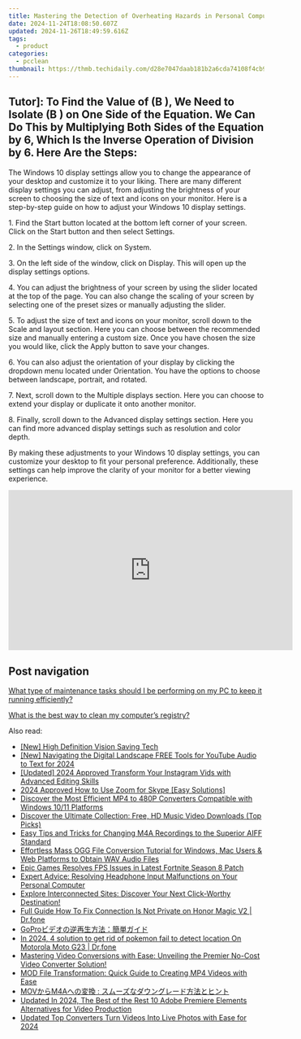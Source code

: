 ```yaml
---
title: Mastering the Detection of Overheating Hazards in Personal Computers with Tips From YL Software Experts
date: 2024-11-24T18:08:50.607Z
updated: 2024-11-26T18:49:59.616Z
tags:
  - product
categories:
  - pcclean
thumbnail: https://thmb.techidaily.com/d28e7047daab181b2a6cda74108f4cb993066496eb332810c3bf1138a8452ea4.jpg
---
```


## Tutor]: To Find the Value of \(B \), We Need to Isolate \(B \) on One Side of the Equation. We Can Do This by Multiplying Both Sides of the Equation by 6, Which Is the Inverse Operation of Division by 6. Here Are the Steps:

The Windows 10 display settings allow you to change the appearance of your desktop and customize it to your liking. There are many different display settings you can adjust, from adjusting the brightness of your screen to choosing the size of text and icons on your monitor. Here is a step-by-step guide on how to adjust your Windows 10 display settings. 

1\. Find the Start button located at the bottom left corner of your screen. Click on the Start button and then select Settings.

2\. In the Settings window, click on System.

3\. On the left side of the window, click on Display. This will open up the display settings options. 

4\. You can adjust the brightness of your screen by using the slider located at the top of the page. You can also change the scaling of your screen by selecting one of the preset sizes or manually adjusting the slider.

5\. To adjust the size of text and icons on your monitor, scroll down to the Scale and layout section. Here you can choose between the recommended size and manually entering a custom size. Once you have chosen the size you would like, click the Apply button to save your changes.

6\. You can also adjust the orientation of your display by clicking the dropdown menu located under Orientation. You have the options to choose between landscape, portrait, and rotated.

7\. Next, scroll down to the Multiple displays section. Here you can choose to extend your display or duplicate it onto another monitor.

8\. Finally, scroll down to the Advanced display settings section. Here you can find more advanced display settings such as resolution and color depth. 

By making these adjustments to your Windows 10 display settings, you can customize your desktop to fit your personal preference. Additionally, these settings can help improve the clarity of your monitor for a better viewing experience.

<!-- affiliate ads begin -->
<iframe width="560" height="315" src="https://www.youtube.com/embed/MPoakxUNf9o?si=S-ppSqzHzN9VrxC7&autoplay=1" title="YouTube video player" frameborder="0" allow="accelerometer; autoplay; clipboard-write; encrypted-media; gyroscope; picture-in-picture; web-share" referrerpolicy="strict-origin-when-cross-origin" allowfullscreen></iframe>
<!-- affiliate ads end -->

## Post navigation

[What type of maintenance tasks should I be performing on my PC to keep it running efficiently?](https://tools.techidaily.com/pcclean/products/)

[What is the best way to clean my computer’s registry?](https://tools.techidaily.com/pcclean/products/)

<ins class="adsbygoogle"
     style="display:block"
     data-ad-format="autorelaxed"
     data-ad-client="ca-pub-7571918770474297"
     data-ad-slot="1223367746"></ins>

<ins class="adsbygoogle"
     style="display:block"
     data-ad-client="ca-pub-7571918770474297"
     data-ad-slot="8358498916"
     data-ad-format="auto"
     data-full-width-responsive="true"></ins>

<span class="atpl-alsoreadstyle">Also read:</span>
<div><ul>
<li><a href="https://on-screen-recording.techidaily.com/new-high-definition-vision-saving-tech/"><u>[New] High Definition Vision Saving Tech</u></a></li>
<li><a href="https://youtube-docs.techidaily.com/avigating-the-digital-landscape-free-tools-for-youtube-audio-to-text-for-2024/"><u>[New] Navigating the Digital Landscape FREE Tools for YouTube Audio to Text for 2024</u></a></li>
<li><a href="https://instagram-video-files.techidaily.com/updated-2024-approved-transform-your-instagram-vids-with-advanced-editing-skills/"><u>[Updated] 2024 Approved Transform Your Instagram Vids with Advanced Editing Skills</u></a></li>
<li><a href="https://some-skills.techidaily.com/2024-approved-how-to-use-zoom-for-skype-easy-solutions/"><u>2024 Approved How to Use Zoom for Skype [Easy Solutions]</u></a></li>
<li><a href="https://discover-able.techidaily.com/discover-the-most-efficient-mp4-to-480p-converters-compatible-with-windows-1011-platforms/"><u>Discover the Most Efficient MP4 to 480P Converters Compatible with Windows 10/11 Platforms</u></a></li>
<li><a href="https://discover-able.techidaily.com/discover-the-ultimate-collection-free-hd-music-video-downloads-top-picks/"><u>Discover the Ultimate Collection: Free, HD Music Video Downloads (Top Picks)</u></a></li>
<li><a href="https://discover-able.techidaily.com/easy-tips-and-tricks-for-changing-m4a-recordings-to-the-superior-aiff-standard/"><u>Easy Tips and Tricks for Changing M4A Recordings to the Superior AIFF Standard</u></a></li>
<li><a href="https://discover-able.techidaily.com/effortless-mass-ogg-file-conversion-tutorial-for-windows-mac-users-and-web-platforms-to-obtain-wav-audio-files/"><u>Effortless Mass OGG File Conversion Tutorial for Windows, Mac Users & Web Platforms to Obtain WAV Audio Files</u></a></li>
<li><a href="https://win-blog.techidaily.com/epic-games-resolves-fps-issues-in-latest-fortnite-season-8-patch/"><u>Epic Games Resolves FPS Issues in Latest Fortnite Season 8 Patch</u></a></li>
<li><a href="https://sound-issues.techidaily.com/expert-advice-resolving-headphone-input-malfunctions-on-your-personal-computer/"><u>Expert Advice: Resolving Headphone Input Malfunctions on Your Personal Computer</u></a></li>
<li><a href="https://discover-able.techidaily.com/explore-interconnected-sites-discover-your-next-click-worthy-destination/"><u>Explore Interconnected Sites: Discover Your Next Click-Worthy Destination!</u></a></li>
<li><a href="https://howto.techidaily.com/full-guide-how-to-fix-connection-is-not-private-on-honor-magic-v2-drfone-by-drfone-fix-android-problems-fix-android-problems/"><u>Full Guide How To Fix Connection Is Not Private on Honor Magic V2 | Dr.fone</u></a></li>
<li><a href="https://discover-able.techidaily.com/gopro/"><u>GoProビデオの逆再生方法：簡単ガイド</u></a></li>
<li><a href="https://android-pokemon-go.techidaily.com/in-2024-4-solution-to-get-rid-of-pokemon-fail-to-detect-location-on-motorola-moto-g23-drfone-by-drfone-virtual-android/"><u>In 2024, 4 solution to get rid of pokemon fail to detect location On Motorola Moto G23 | Dr.fone</u></a></li>
<li><a href="https://discover-able.techidaily.com/mastering-video-conversions-with-ease-unveiling-the-premier-no-cost-video-converter-solution/"><u>Mastering Video Conversions with Ease: Unveiling the Premier No-Cost Video Converter Solution!</u></a></li>
<li><a href="https://discover-able.techidaily.com/mod-file-transformation-quick-guide-to-creating-mp4-videos-with-ease/"><u>MOD File Transformation: Quick Guide to Creating MP4 Videos with Ease</u></a></li>
<li><a href="https://discover-able.techidaily.com/movm4a/"><u>MOVからM4Aへの変換 : スムーズなダウングレード方法とヒント</u></a></li>
<li><a href="https://video-content-creator.techidaily.com/updated-in-2024-the-best-of-the-rest-10-adobe-premiere-elements-alternatives-for-video-production/"><u>Updated In 2024, The Best of the Rest 10 Adobe Premiere Elements Alternatives for Video Production</u></a></li>
<li><a href="https://smart-video-creator.techidaily.com/updated-top-converters-turn-videos-into-live-photos-with-ease-for-2024/"><u>Updated Top Converters Turn Videos Into Live Photos with Ease for 2024</u></a></li>
</ul></div>

